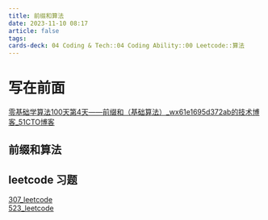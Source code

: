 ```yaml
---
title: 前缀和算法
date: 2023-11-10 08:17
article: false
tags: 
cards-deck: 04 Coding & Tech::04 Coding Ability::00 Leetcode::算法
---
```


# 写在前面

[零基础学算法100天第4天——前缀和（基础算法）\_wx61e1695d372ab的技术博客\_51CTO博客](https://blog.51cto.com/u_15492302/5286405?articleABtest=0)  

## 前缀和算法


## leetcode 习题
[307_leetcode](307_leetcode)  
[523_leetcode](523_leetcode)

